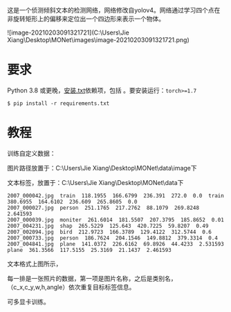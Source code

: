 这是一个侦测倾斜文本的检测网络，网络修改自yolov4。网络通过学习四个点在非旋转矩形上的偏移来定位出一个四边形来表示一个物体。

![image-20210203091321721](C:\Users\Jie Xiang\Desktop\MONet\images\image-20210203091321721.png)



# 要求

Python 3.8 或更晚，[安装.txt](https://github.com/ultralytics/yolov5/blob/master/requirements.txt)依赖项，包括 。要安装运行：`torch>=1.7`

```
$ pip install -r requirements.txt
```



# 教程

训练自定义数据：

图片路径放置于：C:\Users\Jie Xiang\Desktop\MONet\data\image下

文本标签，放置于：C:\Users\Jie Xiang\Desktop\MONet\data下

```
2007_000042.jpg  train  118.1955  166.6799  236.391  272.0  0.0  train  380.6955  164.6102  236.609  265.8605  0.0
2007_000027.jpg  person  251.1765  217.2762  88.1079  269.8248  2.641593
2007_000039.jpg  moniter  261.6014  181.5507  207.3795  185.8652  0.01
2007_004231.jpg  shap  265.5229  125.643  420.7225  59.8207  0.49
2007_002094.jpg  bird  212.9723  166.3789  129.4122  312.5744  0.6
2007_000733.jpg  person  186.7624  204.1546  149.8812  379.3314  0.4
2007_004841.jpg  plane  141.0372  226.6162  69.8926  44.4233  2.531593  plane  361.3566  117.5155  25.3169  21.1437  2.461593
```

文本格式上图所示，

每一排是一张照片的数据，第一项是图片名称，之后是类别名，（c_x,c_y,w,h,angle）依次重复目标标签信息。

可多显卡训练。

